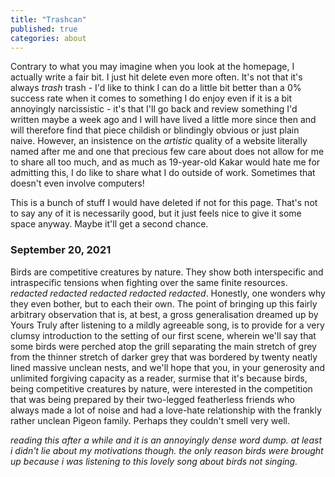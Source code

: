 ```yaml
---
title: "Trashcan"
published: true
categories: about
---
```


Contrary to what you may imagine when you look at the homepage, I actually write a fair bit. I just hit delete even more often. It's not that it's always _trash_ trash - I'd like to think I can do a little bit better than a 0% success rate when it comes to something I do enjoy even if it is a bit annoyingly narcissistic - it's that I'll go back and review something I'd written maybe a week ago and I will have lived a little more since then and will therefore find that piece childish or blindingly obvious or just plain naive. However, an insistence on the _artistic_ quality of a website literally named after me and one that precious few care about does not allow for me to share all too much, and as much as 19-year-old Kakar would hate me for admitting this, I do like to share what I do outside of work. Sometimes that doesn't even involve computers!

This is a bunch of stuff I would have deleted if not for this page. That's not to say any of it is necessarily good, but it just feels nice to give it some space anyway. Maybe it'll get a second chance. 

### September 20, 2021

Birds are competitive creatures by nature. They show both interspecific and intraspecific tensions when fighting over the same finite resources. _redacted redacted redacted redacted redacted_. Honestly, one wonders why they even bother, but to each their own. The point of bringing up this fairly arbitrary observation that is, at best, a gross generalisation dreamed up by Yours Truly after listening to a mildly agreeable song, is to provide for a very clumsy introduction to the setting of our first scene, wherein we'll say that some birds were perched atop the grill separating the main stretch of grey from the thinner stretch of darker grey that was bordered by twenty neatly lined massive unclean nests, and we'll hope that you, in your generosity and unlimited forgiving capacity as a reader, surmise that it's because birds, being competitive creatures by nature, were interested in the competition that was being prepared by their two-legged featherless friends who always made a lot of noise and had a love-hate relationship with the frankly rather unclean Pigeon family. Perhaps they couldn't smell very well.

_reading this after a while and it is an annoyingly dense word dump. at least i didn't lie about my motivations though. the only reason birds were brought up because i was listening to this lovely song about birds not singing._
